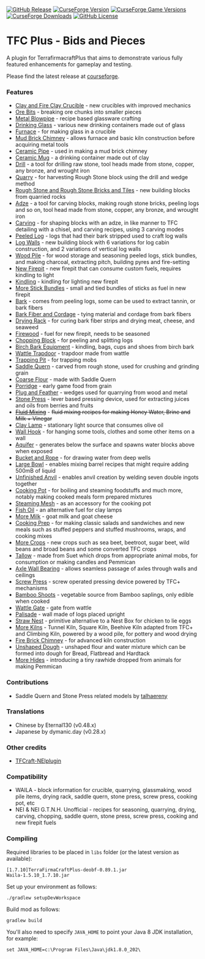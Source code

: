 [![GitHub Release](https://img.shields.io/github/v/release/unforbidable/tfcplus-bids?include_prereleases)](https://github.com/unforbidable/tfcplus-bids/releases)
[![CurseForge Version](https://img.shields.io/curseforge/v/630843)](https://www.curseforge.com/minecraft/mc-mods/tfcplus-bids/files?showAlphaFiles=show)
[![CurseForge Game Versions](https://img.shields.io/curseforge/game-versions/630843)](https://www.curseforge.com/minecraft/mc-mods/tfcplus-bids/files?showAlphaFiles=show)
[![CurseForge Downloads](https://img.shields.io/curseforge/dt/630843)](https://www.curseforge.com/minecraft/mc-mods/tfcplus-bids/files?showAlphaFiles=show)
[![GitHub License](https://img.shields.io/github/license/unforbidable/tfcplus-bids)](https://github.com/unforbidable/tfcplus-bids/blob/main/LICENSE)

# TFC Plus - Bids and Pieces
A plugin for TerrafirmacraftPlus that aims to demonstrate various fully featured enhancements for gameplay and testing.

Please find the latest release at [courseforge](https://www.curseforge.com/minecraft/mc-mods/tfcplus-bids).

### Features
* [Clay and Fire Clay Crucible](../../wiki/Crucible) - new crucibles with improved mechanics
* [Ore Bits](../../wiki/Ore-Bits) - breaking ore chunks into smaller pieces
* [Metal Blowpipe](../../wiki/Metal-Blowpipe) - recipe based glassware crafting
* [Drinking Glass](../../wiki/Drinking-Glass) - various new drinking containers made out of glass
* [Furnace](../../wiki/Furnace) - for making glass in a crucible
* [Mud Brick Chimney](../../wiki/Mud-brick-chimney) - allows furnace and basic kiln construction before acquiring metal tools
* [Ceramic Pipe](../../wiki/Ceramic-Pipe) - used in making a mud brick chimney
* [Ceramic Mug](../../wiki/Clay-Mug) - a drinking container made out of clay
* [Drill](../../wiki/Drill) - a tool for drilling raw stone, tool heads made from stone, copper, any bronze, and wrought iron
* [Quarry](../../wiki/Quarry) - for harvesting Rough Stone block using the drill and wedge method
* [Rough Stone and Rough Stone Bricks and Tiles](../../wiki/Rough-Stone) - new building blocks from quarried rocks
* [Adze](../../wiki/Adze) - a tool for carving blocks, making rough stone bricks, peeling logs and so on, tool head made from stone, copper, any bronze, and wrought iron
* [Carving](../../wiki/Carving) - for shaping blocks with an adze, in like manner to TFC detailing with a chisel, and carving recipes, using 3 carving modes
* [Peeled Log](../../wiki/Peeled-Log) - logs that had their bark stripped used to craft log walls
* [Log Walls](../../wiki/Log-Wall) - new building block with 6 variations for log cabin construction, and 2 variations of vertical log walls
* [Wood Pile](../../wiki/Wood-Pile) - for wood storage and seasoning peeled logs, stick bundles, and making charcoal, extracting pitch, building pyres and fire-setting
* [New Firepit](../../wiki/Firepit) - new firepit that can consume custom fuels, requires kindling to light
* [Kindling](../../wiki/Kindling) - kindling for lighting new firepit
* [More Stick Bundles](../../wiki/Stick-Bundle) - small and tied bundles of sticks as fuel in new firepit
* [Bark](../../wiki/Bark) - comes from peeling logs, some can be used to extract tannin, or bark fibers
* [Bark Fiber and Cordage](../../wiki/Bark-Fiber) - tying material and cordage from bark fibers
* [Drying Rack](../../wiki/Drying-Rack) - for curing bark fiber strips and drying meat, cheese, and seaweed
* [Firewood](../../wiki/Firewood) - fuel for new firepit, needs to be seasoned
* [Chopping Block](../../wiki/Chopping-Block) - for peeling and splitting logs
* [Birch Bark Equipment](../../wiki/Birch-Bark-Sheet) - kindling, bags, cups and shoes from birch bark
* [Wattle Trapdoor](../../wiki/Wattle-Trapdoor) - trapdoor made from wattle
* [Trapping Pit](../../wiki/Trapping-Pit) - for trapping mobs
* [Saddle Quern](../../wiki/Saddle-Quern) - carved from rough stone, used for crushing and grinding grain
* [Coarse Flour](../../wiki/Coarse-Flour) - made with Saddle Quern
* [Porridge](../../wiki/Porridge) - early game food from grain
* [Plug and Feather](../../wiki/Plug-And-Feather) - wedges used for quarrying from wood and metal
* [Stone Press](../../wiki/Stone-Press) - lever based pressing device, used for extracting juices and oils from berries and fruits
* [~~Fluid Mixing~~](../../wiki/Fluid-Mixing) - ~~fluid mixing recipes for making Honey Water, Brine and Milk + Vinegar~~
* [Clay Lamp](../../wiki/Clay-Lamp) - stationary light source that consumes olive oil
* [Wall Hook](../../wiki/Wall-Hook) - for hanging some tools, clothes and some other items on a wall
* [Aquifer](../../wiki/Aquifer) - generates below the surface and spawns water blocks above when exposed
* [Bucket and Rope](../../wiki/Bucket-and-Rope) - for drawing water from deep wells
* [Large Bowl](../../wiki/Large-Bowl) - enables mixing barrel recipes that might require adding 500mB of liquid
* [Unfinished Anvil](../../wiki/Unfinished-Anvil) - enables anvil creation by welding seven double ingots together
* [Cooking Pot](../../wiki/Cooking-Pot) - for boiling and steaming foodstuffs and much more, notably making cooked meals form prepared mixtures
* [Steaming Mesh](../../wiki/Steaming-Mesh) - as an accessory for the cooking pot
* [Fish Oil](../../wiki/Fish-Oil) - an alternative fuel for clay lamps
* [More Milk](../../wiki/More-Milk) - goat milk and goat cheese
* [Cooking Prep](../../wiki/Cooking-Prep) - for making classic salads and sandwiches and new meals such as stuffed peppers and stuffed mushrooms, wraps, and cooking mixes
* [More Crops](../../wiki/More-Crops) - new crops such as sea beet, beetroot, sugar beet, wild beans and broad beans and some converted TFC crops
* [Tallow](../../wiki/Tallow) - made from Suet which drops from appropriate animal mobs, for consumption or making candles and Pemmican
* [Axle Wall Bearing](../../wiki/Axle-Wall-Bearing) - allows seamless passage of axles through walls and ceilings
* [Screw Press](../../wiki/Screw-Press) - screw operated pressing device powered by TFC+ mechanisms
* [Bamboo Shoots](../../wiki/Bamboo-Shoots) - vegetable source from Bamboo saplings, only edible when cooked
* [Wattle Gate](../../wiki/Wattle-Gate) - gate from wattle
* [Palisade](../../wiki/Palisade) - wall made of logs placed upright
* [Straw Nest](../../wiki/Straw-Nest) - primitive alternative to a Nest Box for chicken to lie eggs
* [More Kilns](../../wiki/Kiln) - Tunnel Kiln, Square Kiln, Beehive Kiln adapted from TFC+ and Climbing Kiln, powered by a wood pile, for pottery and wood drying
* [Fire Brick Chimney](../../wiki/Fire-Brick-Chimney) - for advanced kiln construction
* [Unshaped Dough](../../wiki/Unshaped-Dough) - unshaped flour and water mixture which can be formed into dough for Bread, Flatbread and Hardtack
* [More Hides](../../wiki/More-Hides) - introducing a tiny rawhide dropped from animals for making Pemmican

### Contributions

* Saddle Quern and Stone Press related models by [talhaereny](https://github.com/talhaereny)

### Translations

* Chinese by Eternal130 (v0.48.x)
* Japanese by dymanic.day (v0.28.x)

### Other credits

* [TFCraft-NEIplugin](https://github.com/tfc-plus-addons/TFCraft-NEIplugin)

### Compatibility

* WAILA - block information for crucible, quarrying, glassmaking, wood pile items, drying rack, saddle quern, stone press, screw press, cooking pot, etc
* NEI & NEI G.T.N.H. Unofficial - recipes for seasoning, quarrying, drying, carving, chopping, saddle quern, stone press, screw press, cooking and new firepit fuels

### Compiling

Required libraries to be placed in `libs` folder (or the latest version as available):
```
[1.7.10]TerraFirmaCraftPlus-deobf-0.89.1.jar
Waila-1.5.10_1.7.10.jar
```

Set up your environment as follows:
```
./gradlew setupDevWorkspace
```

Build mod as follows:
```
gradlew build
```

You'll also need to specify `JAVA_HOME` to point your Java 8 JDK installation, for example:
```
set JAVA_HOME=c:\Program Files\Java\jdk1.8.0_202\
```
